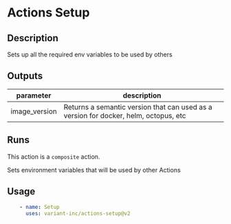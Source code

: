 # Actions Setup
<!-- action-docs-description -->
## Description

Sets up all the required env variables to be used by others
<!-- action-docs-description -->

<!-- action-docs-inputs -->

<!-- action-docs-inputs -->
<!-- markdownlint-enable line-length -->

<!-- action-docs-outputs -->
## Outputs

| parameter | description |
| --- | --- |
| image_version | Returns a semantic version that can used as a version for docker, helm, octopus, etc |
<!-- action-docs-outputs -->

<!-- action-docs-runs -->
## Runs

This action is a `composite` action.
<!-- action-docs-runs -->

Sets environment variables that will be used by other Actions

## Usage

```yaml
    - name: Setup
      uses: variant-inc/actions-setup@v2
```
